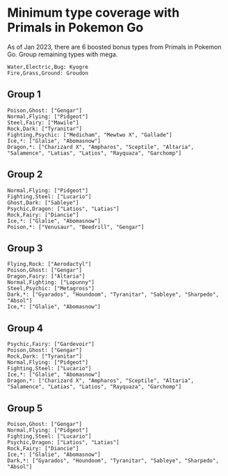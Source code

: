 # Minimum type coverage with Primals in Pokemon Go
As of Jan 2023, there are 6 boosted bonus types from Primals in Pokemon Go. Group remaining types with mega.
```
Water,Electric,Bug: Kyogre
Fire,Grass,Ground: Groudon
```
## Group 1
```
Poison,Ghost: ["Gengar"]
Normal,Flying: ["Pidgeot"]
Steel,Fairy: ["Mawile"]
Rock,Dark: ["Tyranitar"]
Fighting,Psychic: ["Medicham", "Mewtwo X", "Gallade"]
Ice,*: ["Glalie", "Abomasnow"]
Dragon,*: ["Charizard X", "Ampharos", "Sceptile", "Altaria", "Salamence", "Latias", "Latios", "Rayquaza", "Garchomp"]
```
## Group 2
```
Normal,Flying: ["Pidgeot"]
Fighting,Steel: ["Lucario"]
Ghost,Dark: ["Sableye"]
Psychic,Dragon: ["Latios", "Latias"]
Rock,Fairy: ["Diancie"]
Ice,*: ["Glalie", "Abomasnow"]
Poison,*: ["Venusaur", "Beedrill", "Gengar"]
```
## Group 3
```
Flying,Rock: ["Aerodactyl"]
Poison,Ghost: ["Gengar"]
Dragon,Fairy: ["Altaria"]
Normal,Fighting: ["Lopunny"]
Steel,Psychic: ["Metagross"]
Dark,*: ["Gyarados", "Houndoom", "Tyranitar", "Sableye", "Sharpedo", "Absol"]
Ice,*: ["Glalie", "Abomasnow"]
```
## Group 4
```
Psychic,Fairy: ["Gardevoir"]
Poison,Ghost: ["Gengar"]
Rock,Dark: ["Tyranitar"]
Normal,Flying: ["Pidgeot"]
Fighting,Steel: ["Lucario"]
Ice,*: ["Glalie", "Abomasnow"]
Dragon,*: ["Charizard X", "Ampharos", "Sceptile", "Altaria", "Salamence", "Latias", "Latios", "Rayquaza", "Garchomp"]
```
## Group 5
```
Poison,Ghost: ["Gengar"]
Normal,Flying: ["Pidgeot"]
Fighting,Steel: ["Lucario"]
Psychic,Dragon: ["Latios", "Latias"]
Rock,Fairy: ["Diancie"]
Ice,*: ["Glalie", "Abomasnow"]
Dark,*: ["Gyarados", "Houndoom", "Tyranitar", "Sableye", "Sharpedo", "Absol"]
```
